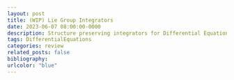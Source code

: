 ```yaml
---
layout: post
title: (WIP) Lie Group Integrators
date: 2023-06-07 08:00:00-0000
description: Structure preserving integrators for Differential Equations.
tags: DifferentialEquations
categories: review
related_posts: false
bibliography: 
urlcolor: "blue"
---
```

